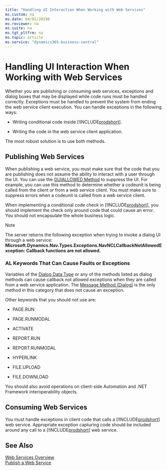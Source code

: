 ```yaml
---
title: "Handling UI Interaction When Working with Web Services"
ms.custom: na
ms.date: 04/01/20198
ms.reviewer: na
ms.suite: na
ms.tgt_pltfrm: na
ms.topic: article
ms.service: "dynamics365-business-central"
---
```

# Handling UI Interaction When Working with Web Services

Whether you are publishing or consuming web services, exceptions and dialog boxes that may be displayed while code runs must be handled correctly. Exceptions must be handled to prevent the system from ending the web service client execution. You can handle exceptions in the following ways:  
  
-   Writing conditional code inside [!INCLUDE[prodshort](../developer/includes/prodshort.md)].  
  
-   Writing the code in the web service client application.  
  
 The most robust solution is to use both methods.  
  
## Publishing Web Services  
 When publishing a web service, you must make sure that the code that you are publishing does not assume the ability to interact with a user through the UI. You can use the [GUIALLOWED Method](../developer/methods/devenv-GUIALLOWED-Method.md) to suppress the UI. For example, you can use this method to determine whether a codeunit is being called from the client or from a web service client. You must make sure to suppress errors when a codeunit is called from a web service client.  
  
 When implementing a conditional code check in [!INCLUDE[prodshort](../developer/includes/prodshort.md)], you should implement the check only around code that could cause an error. You should not encapsulate the whole business logic.  
  
> [!NOTE]  
>  The server returns the following exception when trying to invoke a dialog UI through a web service: **Microsoft.Dynamics.Nav.Types.Exceptions.NavNCLCallbackNotAllowedException: Callback functions are not allowed.**  
  
### AL Keywords That Can Cause Faults or Exceptions  
Variables of the [Dialog Data Type](../developer/datatypes/devenv-Dialog-Data-Type.md) or any of the methods listed as dialog methods can cause callback not allowed exceptions when they are called from a web service application. The [Message Method (Dialog)](../developer/methods-auto/dialog/dialog-message-method.md) is the only method in this category that does not cause an exception.  
  
 Other keywords that you should not use are:  
  
- PAGE.RUN  
  
- PAGE.RUNMODAL  
  
- ACTIVATE  
  
- REPORT.RUN  
  
- REPORT.RUNMODAL  
  
- HYPERLINK  
  
- FILE.UPLOAD  
  
- FILE.DOWNLOAD  
  
You should also avoid operations on client-side Automation and .NET Framework interoperability objects.  
  
## Consuming Web Services  
You must handle exceptions in client code that calls a [!INCLUDE[prodshort](../developer/includes/prodshort.md)] web service. Appropriate exception capturing code should be included around any call to a [!INCLUDE[prodshort](../developer/includes/prodshort.md)] web service.  
  
## See Also  
 [Web Services Overview](web-services.md)   
 [Publish a Web Service](publish-web-service.md)